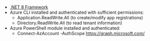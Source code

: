 [comment]: <> (list up any scenario-specific prerequirements the user needs to have installed, to guarantee a successful deployment)
[comment]: <> (typical use case could be a specific Dev Language SDK like .NET 6)
[comment]: <> (don't add any other information, as this is rendered as part of a prereqs element on the webpage)

- [.NET 8 Framework](https://dotnet.microsoft.com/en-us/download/dotnet/8.0)
- Azure CLI installed and authenticated with sufficient permissions:
    * Application.ReadWrite.All (to create/modify app registrations)
    * Directory.ReadWrite.All (to read tenant information)
- Azure PowerShell module installed and authenticated:
    * Connect-AzAccount -AuthScope https://graph.microsoft.com/
